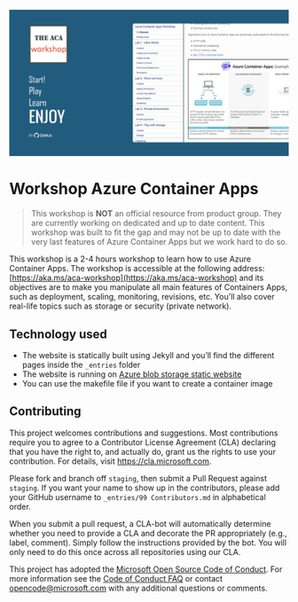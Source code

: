 ![The ACA workshop](https://github.com/lgmorand/workshop-aca/blob/main/media/facebook-banner.jpg)

# Workshop Azure Container Apps

> This workshop is **NOT** an official resource from product group. They are currently working on dedicated and up to date content. This workshop was built to fit the gap and may not be up to date with the very last features of Azure Container Apps but we work hard to do so.

This workshop is a 2-4 hours workshop to learn how to use Azure Container Apps. The workshop is accessible at the following address: [https://aka.ms/aca-workshop](https://aka.ms/aca-workshop) and its objectives are to make you manipulate all main features of Containers Apps, such as deployment, scaling, monitoring, revisions, etc. You'll also cover real-life topics such as storage or security (private network).

## Technology used

- The website is statically built using Jekyll and you’ll find the different pages inside the `_entries` folder
- The website is running on [Azure blob storage static website](https://docs.microsoft.com/en-us/azure/storage/blobs/storage-blob-static-website)
- You can use the makefile file if you want to create a container image

## Contributing

This project welcomes contributions and suggestions.  Most contributions require you to agree to a
Contributor License Agreement (CLA) declaring that you have the right to, and actually do, grant us
the rights to use your contribution. For details, visit <https://cla.microsoft.com>.

Please fork and branch off `staging`, then submit a Pull Request against `staging`.
If you want your name to show up in the contributors, please add your GitHub username to `_entries/99 Contributors.md` in alphabetical order.

When you submit a pull request, a CLA-bot will automatically determine whether you need to provide
a CLA and decorate the PR appropriately (e.g., label, comment). Simply follow the instructions
provided by the bot. You will only need to do this once across all repositories using our CLA.

This project has adopted the [Microsoft Open Source Code of Conduct](https://opensource.microsoft.com/codeofconduct/).
For more information see the [Code of Conduct FAQ](https://opensource.microsoft.com/codeofconduct/faq/) or
contact [opencode@microsoft.com](mailto:opencode@microsoft.com) with any additional questions or comments.
